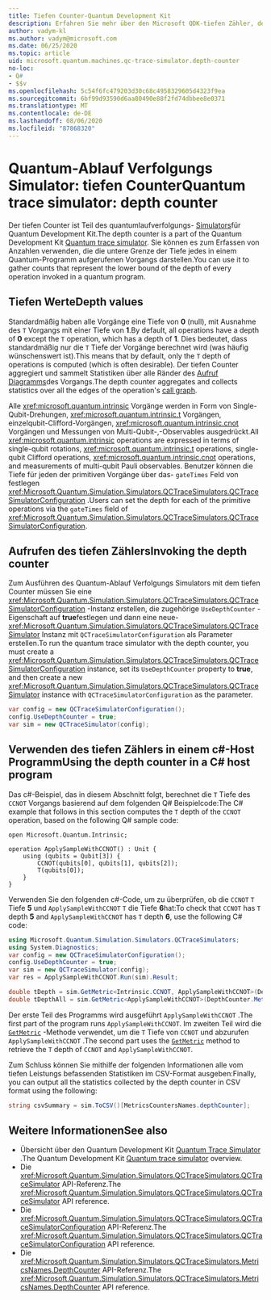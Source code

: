 ```yaml
---
title: Tiefen Counter-Quantum Development Kit
description: Erfahren Sie mehr über den Microsoft QDK-tiefen Zähler, der den Quantum-Ablauf Verfolgungs Simulator verwendet, um die Anzahl der einzelnen in einem Programm aufgerufenen Vorgänge zu erfassen Q# .
author: vadym-kl
ms.author: vadym@microsoft.com
ms.date: 06/25/2020
ms.topic: article
uid: microsoft.quantum.machines.qc-trace-simulator.depth-counter
no-loc:
- Q#
- $$v
ms.openlocfilehash: 5c54f6fc479203d30c68c4958329605d4323f9ea
ms.sourcegitcommit: 6bf99d93590d6aa80490e88f2fd74dbbee8e0371
ms.translationtype: MT
ms.contentlocale: de-DE
ms.lasthandoff: 08/06/2020
ms.locfileid: "87868320"
---
```

# <a name="quantum-trace-simulator-depth-counter"></a><span data-ttu-id="11c25-103">Quantum-Ablauf Verfolgungs Simulator: tiefen Counter</span><span class="sxs-lookup"><span data-stu-id="11c25-103">Quantum trace simulator: depth counter</span></span>

<span data-ttu-id="11c25-104">Der tiefen Counter ist Teil des quantumlaufverfolgungs- [Simulators](xref:microsoft.quantum.machines.qc-trace-simulator.intro)für Quantum Development Kit.</span><span class="sxs-lookup"><span data-stu-id="11c25-104">The depth counter is a part of the Quantum Development Kit [Quantum trace simulator](xref:microsoft.quantum.machines.qc-trace-simulator.intro).</span></span>
<span data-ttu-id="11c25-105">Sie können es zum Erfassen von Anzahlen verwenden, die die untere Grenze der Tiefe jedes in einem Quantum-Programm aufgerufenen Vorgangs darstellen.</span><span class="sxs-lookup"><span data-stu-id="11c25-105">You can use it to gather counts that represent the lower bound of the depth of every operation invoked in a quantum program.</span></span> 

## <a name="depth-values"></a><span data-ttu-id="11c25-106">Tiefen Werte</span><span class="sxs-lookup"><span data-stu-id="11c25-106">Depth values</span></span>

<span data-ttu-id="11c25-107">Standardmäßig haben alle Vorgänge eine Tiefe von **0** (null), mit Ausnahme des `T` Vorgangs mit einer Tiefe von **1**.</span><span class="sxs-lookup"><span data-stu-id="11c25-107">By default, all operations have a depth of **0** except the `T` operation, which has a depth of **1**.</span></span> <span data-ttu-id="11c25-108">Dies bedeutet, dass standardmäßig nur die `T` Tiefe der Vorgänge berechnet wird (was häufig wünschenswert ist).</span><span class="sxs-lookup"><span data-stu-id="11c25-108">This means that by default, only the `T` depth of operations is computed (which is often desirable).</span></span> <span data-ttu-id="11c25-109">Der tiefen Counter aggregiert und sammelt Statistiken über alle Ränder des [Aufruf Diagramms](https://en.wikipedia.org/wiki/Call_graph)des Vorgangs.</span><span class="sxs-lookup"><span data-stu-id="11c25-109">The depth counter aggregates and collects statistics over all the edges of the operation's [call graph](https://en.wikipedia.org/wiki/Call_graph).</span></span>

<span data-ttu-id="11c25-110">Alle <xref:microsoft.quantum.intrinsic> Vorgänge werden in Form von Single-Qubit-Drehungen, <xref:microsoft.quantum.intrinsic.t> Vorgängen, einzelqubit-Clifford-Vorgängen, <xref:microsoft.quantum.intrinsic.cnot> Vorgängen und Messungen von Multi-Qubit-,-Observables ausgedrückt.</span><span class="sxs-lookup"><span data-stu-id="11c25-110">All <xref:microsoft.quantum.intrinsic> operations are expressed in terms of single-qubit rotations, <xref:microsoft.quantum.intrinsic.t> operations, single-qubit Clifford operations, <xref:microsoft.quantum.intrinsic.cnot> operations, and measurements of multi-qubit Pauli observables.</span></span> <span data-ttu-id="11c25-111">Benutzer können die Tiefe für jeden der primitiven Vorgänge über das- `gateTimes` Feld von festlegen <xref:Microsoft.Quantum.Simulation.Simulators.QCTraceSimulators.QCTraceSimulatorConfiguration> .</span><span class="sxs-lookup"><span data-stu-id="11c25-111">Users can set the depth for each of the primitive operations via the `gateTimes` field of <xref:Microsoft.Quantum.Simulation.Simulators.QCTraceSimulators.QCTraceSimulatorConfiguration>.</span></span>

## <a name="invoking-the-depth-counter"></a><span data-ttu-id="11c25-112">Aufrufen des tiefen Zählers</span><span class="sxs-lookup"><span data-stu-id="11c25-112">Invoking the depth counter</span></span>

<span data-ttu-id="11c25-113">Zum Ausführen des Quantum-Ablauf Verfolgungs Simulators mit dem tiefen Counter müssen Sie eine <xref:Microsoft.Quantum.Simulation.Simulators.QCTraceSimulators.QCTraceSimulatorConfiguration> -Instanz erstellen, die zugehörige `UseDepthCounter` -Eigenschaft auf **true**festlegen und dann eine neue- <xref:Microsoft.Quantum.Simulation.Simulators.QCTraceSimulators.QCTraceSimulator> Instanz mit `QCTraceSimulatorConfiguration` als Parameter erstellen.</span><span class="sxs-lookup"><span data-stu-id="11c25-113">To run the quantum trace simulator with the depth counter, you must create a <xref:Microsoft.Quantum.Simulation.Simulators.QCTraceSimulators.QCTraceSimulatorConfiguration> instance, set its `UseDepthCounter` property to **true**, and then create a new <xref:Microsoft.Quantum.Simulation.Simulators.QCTraceSimulators.QCTraceSimulator> instance with `QCTraceSimulatorConfiguration` as the parameter.</span></span> 

```csharp
var config = new QCTraceSimulatorConfiguration();
config.UseDepthCounter = true;
var sim = new QCTraceSimulator(config);
```

## <a name="using-the-depth-counter-in-a-c-host-program"></a><span data-ttu-id="11c25-114">Verwenden des tiefen Zählers in einem c#-Host Programm</span><span class="sxs-lookup"><span data-stu-id="11c25-114">Using the depth counter in a C# host program</span></span>

<span data-ttu-id="11c25-115">Das c#-Beispiel, das in diesem Abschnitt folgt, berechnet die `T` Tiefe des `CCNOT` Vorgangs basierend auf dem folgenden Q# Beispielcode:</span><span class="sxs-lookup"><span data-stu-id="11c25-115">The C# example that follows in this section computes the `T` depth of the `CCNOT` operation, based on the following Q# sample code:</span></span>

```qsharp
open Microsoft.Quantum.Intrinsic;

operation ApplySampleWithCCNOT() : Unit {
    using (qubits = Qubit[3]) {
        CCNOT(qubits[0], qubits[1], qubits[2]);
        T(qubits[0]);
    }
}
```

<span data-ttu-id="11c25-116">Verwenden Sie den folgenden c#-Code, um zu überprüfen, ob die `CCNOT` `T` Tiefe **5** und `ApplySampleWithCCNOT` `T` die Tiefe **6**hat:</span><span class="sxs-lookup"><span data-stu-id="11c25-116">To check that `CCNOT` has `T` depth **5** and `ApplySampleWithCCNOT` has `T` depth **6**, use the following C# code:</span></span>

```csharp
using Microsoft.Quantum.Simulation.Simulators.QCTraceSimulators;
using System.Diagnostics;
var config = new QCTraceSimulatorConfiguration();
config.UseDepthCounter = true;
var sim = new QCTraceSimulator(config);
var res = ApplySampleWithCCNOT.Run(sim).Result;

double tDepth = sim.GetMetric<Intrinsic.CCNOT, ApplySampleWithCCNOT>(DepthCounter.Metrics.Depth);
double tDepthAll = sim.GetMetric<ApplySampleWithCCNOT>(DepthCounter.Metrics.Depth);
```

<span data-ttu-id="11c25-117">Der erste Teil des Programms wird ausgeführt `ApplySampleWithCCNOT` .</span><span class="sxs-lookup"><span data-stu-id="11c25-117">The first part of the program runs `ApplySampleWithCCNOT`.</span></span> <span data-ttu-id="11c25-118">Im zweiten Teil wird die [`GetMetric`](https://docs.microsoft.com/dotnet/api/microsoft.quantum.simulation.simulators.qctracesimulators.qctracesimulator.getmetric) -Methode verwendet, um die `T` Tiefe von `CCNOT` und abzurufen `ApplySampleWithCCNOT` .</span><span class="sxs-lookup"><span data-stu-id="11c25-118">The second part uses the [`GetMetric`](https://docs.microsoft.com/dotnet/api/microsoft.quantum.simulation.simulators.qctracesimulators.qctracesimulator.getmetric) method to retrieve the `T` depth of `CCNOT` and `ApplySampleWithCCNOT`.</span></span> 

<span data-ttu-id="11c25-119">Zum Schluss können Sie mithilfe der folgenden Informationen alle vom tiefen Leistungs befassenden Statistiken im CSV-Format ausgeben:</span><span class="sxs-lookup"><span data-stu-id="11c25-119">Finally, you can output all the statistics collected by the depth counter in CSV format using the following:</span></span>
```csharp
string csvSummary = sim.ToCSV()[MetricsCountersNames.depthCounter];
```

## <a name="see-also"></a><span data-ttu-id="11c25-120">Weitere Informationen</span><span class="sxs-lookup"><span data-stu-id="11c25-120">See also</span></span>

- <span data-ttu-id="11c25-121">Übersicht über den Quantum Development Kit [Quantum Trace Simulator](xref:microsoft.quantum.machines.qc-trace-simulator.intro) .</span><span class="sxs-lookup"><span data-stu-id="11c25-121">The Quantum Development Kit [Quantum trace simulator](xref:microsoft.quantum.machines.qc-trace-simulator.intro) overview.</span></span>
- <span data-ttu-id="11c25-122">Die <xref:Microsoft.Quantum.Simulation.Simulators.QCTraceSimulators.QCTraceSimulator> API-Referenz.</span><span class="sxs-lookup"><span data-stu-id="11c25-122">The <xref:Microsoft.Quantum.Simulation.Simulators.QCTraceSimulators.QCTraceSimulator> API reference.</span></span>
- <span data-ttu-id="11c25-123">Die <xref:Microsoft.Quantum.Simulation.Simulators.QCTraceSimulators.QCTraceSimulatorConfiguration> API-Referenz.</span><span class="sxs-lookup"><span data-stu-id="11c25-123">The <xref:Microsoft.Quantum.Simulation.Simulators.QCTraceSimulators.QCTraceSimulatorConfiguration> API reference.</span></span>
- <span data-ttu-id="11c25-124">Die <xref:Microsoft.Quantum.Simulation.Simulators.QCTraceSimulators.MetricsNames.DepthCounter> API-Referenz.</span><span class="sxs-lookup"><span data-stu-id="11c25-124">The <xref:Microsoft.Quantum.Simulation.Simulators.QCTraceSimulators.MetricsNames.DepthCounter> API reference.</span></span>
